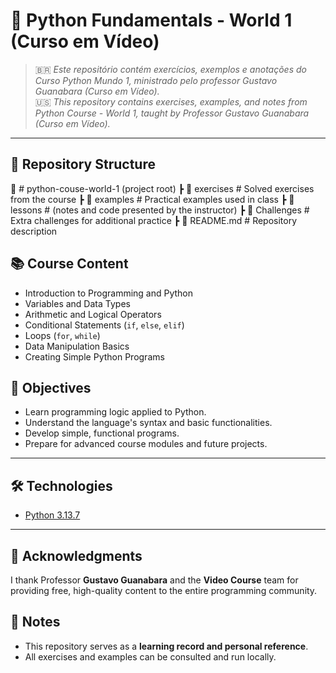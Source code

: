 # 🐍 Python Fundamentals - World 1 (Curso em Vídeo)

> 🇧🇷 *Este repositório contém exercícios, exemplos e anotações do Curso Python Mundo 1, ministrado pelo professor Gustavo Guanabara (Curso em Vídeo).*  
> 🇺🇸 *This repository contains exercises, examples, and notes from Python Course - World 1, taught by Professor Gustavo Guanabara (Curso em Vídeo).*

---

## 📂 Repository Structure

📂  # python-couse-world-1 (project root)
┣ 📂 exercises # Solved exercises from the course
┣ 📂 examples # Practical examples used in class
┣ 📂 lessons # (notes and code presented by the instructor)
┣ 📂 Challenges # Extra challenges for additional practice
┣ 📜 README.md # Repository description

## 📚 Course Content

- Introduction to Programming and Python  
- Variables and Data Types  
- Arithmetic and Logical Operators  
- Conditional Statements (`if`, `else`, `elif`)  
- Loops (`for`, `while`)  
- Data Manipulation Basics  
- Creating Simple Python Programs  

## 🎯 Objectives

- Learn programming logic applied to Python.
- Understand the language's syntax and basic functionalities.
- Develop simple, functional programs.
- Prepare for advanced course modules and future projects.

---

## 🛠 Technologies

- [Python 3.13.7](https://www.python.org/)

---

## 🤝 Acknowledgments

I thank Professor **Gustavo Guanabara** and the **Video Course** team for providing free, high-quality content to the entire programming community.

## 📌 Notes

- This repository serves as a **learning record and personal reference**.
- All exercises and examples can be consulted and run locally.